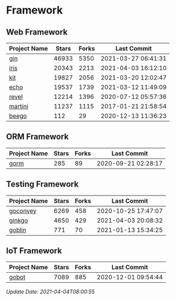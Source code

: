 # Framework

## Web Framework
| Project Name | Stars | Forks | Last Commit |
| ------------ | ----- | ----- | ----------- |
| [gin](https://github.com/gin-gonic/gin) | 46933 | 5350 | 2021-03-27 06:41:31 |
| [iris](https://github.com/kataras/iris) | 20343 | 2213 | 2021-04-03 16:12:10 |
| [kit](https://github.com/go-kit/kit) | 19827 | 2056 | 2021-03-20 12:02:47 |
| [echo](https://github.com/labstack/echo) | 19537 | 1739 | 2021-03-12 11:49:09 |
| [revel](https://github.com/revel/revel) | 12214 | 1396 | 2020-07-12 05:57:36 |
| [martini](https://github.com/go-martini/martini) | 11237 | 1115 | 2017-01-21 21:58:54 |
| [beego](https://github.com/astaxie/beego) | 112 | 29 | 2020-12-13 11:36:23 |

## ORM Framework
| Project Name | Stars | Forks | Last Commit |
| ------------ | ----- | ----- | ----------- |
| [gorm](https://github.com/jinzhu/gorm) | 285 | 89 | 2020-09-21 02:28:17 |

## Testing Framework
| Project Name | Stars | Forks | Last Commit |
| ------------ | ----- | ----- | ----------- |
| [goconvey](https://github.com/smartystreets/goconvey) | 6269 | 458 | 2020-10-25 17:47:07 |
| [ginkgo](https://github.com/onsi/ginkgo) | 4650 | 429 | 2021-04-03 20:08:32 |
| [goblin](https://github.com/franela/goblin) | 771 | 70 | 2021-01-13 15:34:25 |

## IoT Framework
| Project Name | Stars | Forks | Last Commit |
| ------------ | ----- | ----- | ----------- |
| [gobot](https://github.com/hybridgroup/gobot) | 7089 | 885 | 2020-12-01 09:54:44 |

*Update Date: 2021-04-04T08:00:55*